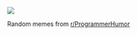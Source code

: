 ![](https://preview.redd.it/loc8kn45vtef1.png?width=320&crop=smart&auto=webp&s=e4f4cf3b6d60057838ede5904ecfd152b7182099)

 Random memes from [r/ProgrammerHumor](https://www.reddit.com/r/ProgrammerHumor/)
